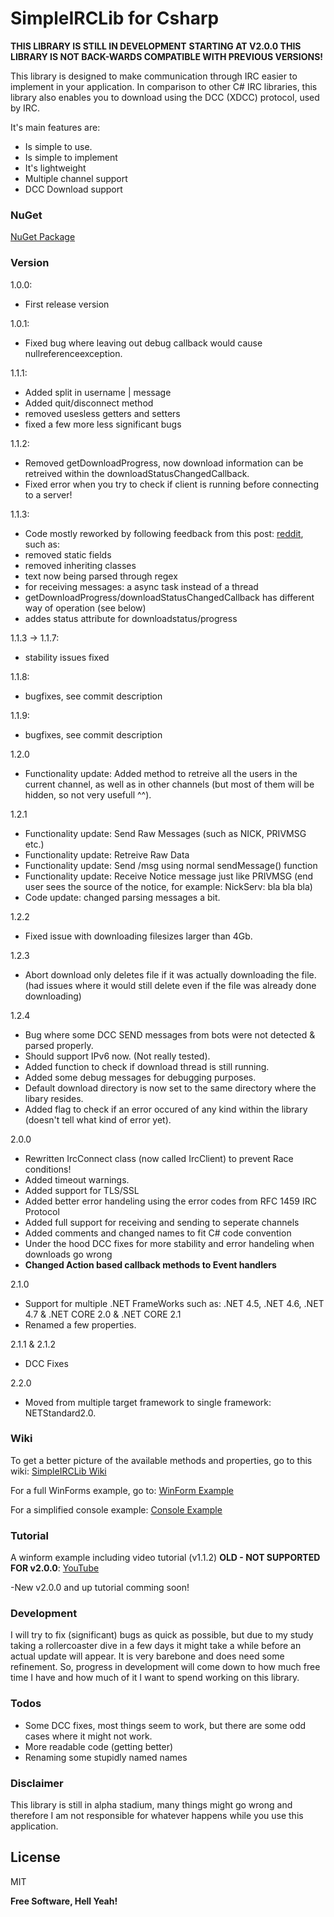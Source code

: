 # SimpleIRCLib for Csharp
**THIS LIBRARY IS STILL IN DEVELOPMENT**
**STARTING AT V2.0.0 THIS LIBRARY IS NOT BACK-WARDS COMPATIBLE WITH PREVIOUS VERSIONS!**

This library is designed to make communication through IRC easier to implement in your application. In comparison to other C# IRC libraries, this library also enables you to download using the DCC (XDCC) protocol, used by IRC. 

It's main features are:

  - Is simple to use.
  - Is simple to implement
  - It's lightweight
  - Multiple channel support
  - DCC Download support

### NuGet
[NuGet Package](https://www.nuget.org/packages/SimpleIRCLib)

### Version
1.0.0:
- First release version

1.0.1:
- Fixed bug where leaving out debug callback would cause nullreferenceexception. 


1.1.1:
- Added split in username | message
- Added quit/disconnect method
- removed usesless getters and setters
- fixed a few more less significant bugs

1.1.2:
- Removed getDownloadProgress, now download information can be retreived within the  downloadStatusChangedCallback.
- Fixed error when you try to check if client is running before connecting to a server!

1.1.3:
- Code mostly reworked by following feedback from this post: [reddit](https://www.reddit.com/r/csharp/comments/452i80/simple_irc_library_with_dcc_download_option_d/), such as:
- removed static fields
- removed inheriting classes
- text now being parsed through regex
- for receiving messages: a async task instead of a thread
- getDownloadProgress/downloadStatusChangedCallback has different way of operation (see below)
- addes status attribute for downloadstatus/progress

1.1.3 -> 1.1.7:
- stability issues fixed

1.1.8:
- bugfixes, see commit description

1.1.9:
- bugfixes, see commit description

1.2.0
- Functionality update: Added method to retreive all the users in the current channel, as well as in other channels (but most of them will be hidden, so not very usefull ^^).

1.2.1
- Functionality update: Send Raw Messages (such as NICK, PRIVMSG etc.)
- Functionality update: Retreive Raw Data
- Functionality update: Send /msg using normal sendMessage() function
- Functionality update: Receive Notice message just like PRIVMSG (end user sees the source of the notice, for example: NickServ: bla bla bla)
- Code update: changed parsing messages a bit.

1.2.2
- Fixed issue with downloading filesizes larger than 4Gb.

1.2.3
- Abort download only deletes file if it was actually downloading the file.(had issues where it would still delete even if the file was already done downloading)
 
1.2.4
- Bug where some DCC SEND messages from bots were not detected & parsed properly. 
- Should support IPv6 now. (Not really tested).
- Added function to check if download thread is still running.
- Added some debug messages for debugging purposes.
- Default download directory is now set to the same directory where the libary resides.
- Added flag to check if an error occured of any kind within the library (doesn't tell what kind of error yet).

2.0.0
- Rewritten IrcConnect class (now called IrcClient) to prevent Race conditions!
- Added timeout warnings.
- Added support for TLS/SSL
- Added better error handeling using the error codes from RFC 1459 IRC Protocol
- Added full support for receiving and sending to seperate channels
- Added comments and changed names to fit C# code convention
- Under the hood DCC fixes for more stability and error handeling when downloads go wrong
- **Changed Action based callback methods to Event handlers**

2.1.0
- Support for multiple .NET FrameWorks such as: .NET 4.5, .NET 4.6, .NET 4.7 & .NET CORE 2.0 & .NET CORE 2.1
- Renamed a few properties.

2.1.1 & 2.1.2
- DCC Fixes

2.2.0
- Moved from multiple target framework to single framework: NETStandard2.0. 

### Wiki
To get a better picture of the available methods and properties, go to this wiki:
[SimpleIRCLib Wiki](https://github.com/EldinZenderink/SimpleIRCLib/wiki/SimpleIRCLib-Methods-Wiki#simpleirc)

For a full WinForms example, go to:
[WinForm Example](https://github.com/EldinZenderink/SimpleIRCLib/tree/master/FormExample)

For a simplified console example:
[Console Example](https://github.com/EldinZenderink/SimpleIRCLib/tree/master/IrcLibTest)

### Tutorial
A winform example including video tutorial (v1.1.2) **OLD - NOT SUPPORTED FOR v2.0.0**: 
[YouTube](https://www.youtube.com/watch?v=Y5JPdwFwoSI)

-New v2.0.0 and up tutorial comming soon!

### Development
I will try to fix (significant) bugs as quick as possible, but due to my study taking a rollercoaster dive in a few days it might take a while before an actual update will appear. It is very barebone and does need some refinement. So, progress in development will come down to how much free time I have and how much of it I want to spend working on this library.

### Todos

- Some DCC fixes, most things seem to work, but there are some odd cases where it might not work.
- More readable code (getting better)
- Renaming some stupidly named names 


### Disclaimer
This library is still in alpha stadium, many things might go wrong and therefore I am not 
responsible for whatever happens while you use this application.

License
----

MIT


**Free Software, Hell Yeah!**

